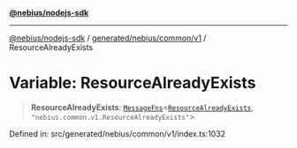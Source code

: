[**@nebius/nodejs-sdk**](../../../../../README.md)

---

[@nebius/nodejs-sdk](../../../../../README.md) / [generated/nebius/common/v1](../README.md) / ResourceAlreadyExists

# Variable: ResourceAlreadyExists

> **ResourceAlreadyExists**: [`MessageFns`](../../../../../runtime/protos/core/interfaces/MessageFns.md)\<[`ResourceAlreadyExists`](../interfaces/ResourceAlreadyExists.md), `"nebius.common.v1.ResourceAlreadyExists"`\>

Defined in: src/generated/nebius/common/v1/index.ts:1032
